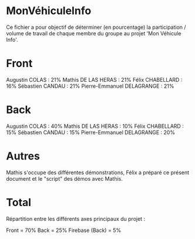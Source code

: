 # MonVéhiculeInfo

Ce fichier a pour objectif de déterminer (en pourcentage) la participation / volume de travail de chaque membre du groupe au projet 'Mon Véhicule Info'.

# Front

Augustin COLAS : 21%
Mathis DE LAS HERAS : 21%
Félix CHABELLARD : 16%
Sébastien CANDAU : 21%
Pierre-Emmanuel DELAGRANGE : 21%

# Back

Augustin COLAS : 40%
Mathis DE LAS HERAS : 10%
Félix CHABELLARD : 15%
Sébastien CANDAU : 15%
Pierre-Emmanuel DELAGRANGE : 20%

# Autres

Mathis s'occupe des différentes démonstrations, Félix a préparé ce présent document et le "script" des démos avec Mathis.

# Total

Répartition entre les différents axes principaux du projet :

Front = 70%
Back = 25%
Firebase (Back) = 5%


